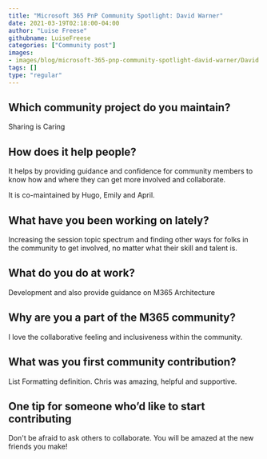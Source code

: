```yaml
---
title: "Microsoft 365 PnP Community Spotlight: David Warner"
date: 2021-03-19T02:18:00-04:00
author: "Luise Freese"
githubname: LuiseFreese
categories: ["Community post"]
images:
- images/blog/microsoft-365-pnp-community-spotlight-david-warner/David.png
tags: []
type: "regular"
---
```


## Which community project do you maintain? 

Sharing is Caring 

## How does it help people?  

 It helps by providing guidance and confidence for community members to know how and where they can get more involved and collaborate. 
 
It is co-maintained by Hugo, Emily and April. 

## What have you been working on lately? 

Increasing the session topic spectrum and finding other ways for folks in the community to get involved, no matter what their skill and talent is.  


## What do you do at work? 

Development and also provide guidance on M365 Architecture 

## Why are you a part of the M365 community? 

I love the collaborative feeling and inclusiveness within the community. 

## What was you first community contribution? 

List Formatting definition. Chris was amazing, helpful and supportive. 

## One tip for someone who’d like to start contributing 

Don't be afraid to ask others to collaborate. You will be amazed at the new friends you make! 
